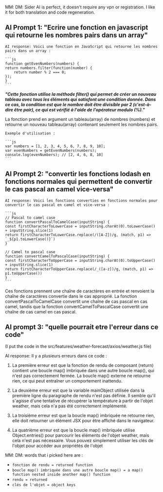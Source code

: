 MM: DM: Sider AI is perfect, it doesn't require any vpn or registration. I like it for both translation and code regeneration.

## AI Prompt 1: "Ecrire une fonction en javascript qui retourne les nombres pairs dans un array"

    AI response: Voici une fonction en JavaScript qui retourne les nombres pairs dans un array :

    ```js
    function getEvenNumbers(numbers) {
    return numbers.filter(function(number) {
        return number % 2 === 0;
    });
    }
    ```
***"Cette fonction utilise la méthode filter() qui permet de créer un nouveau tableau avec tous les éléments qui satisfont une condition donnée. Dans ce cas, la condition est que le nombre doit être divisible par 2 (c'est-à-dire être pair), ce qui est vérifié à l'aide de l'opérateur modulo (%)."***

La fonction prend en argument un tableau(array) de nombres (numbers) et retourne un nouveau tableau(array) contenant seulement les nombres pairs.

    Exemple d'utilisation :

    ```js
    var numbers = [1, 2, 3, 4, 5, 6, 7, 8, 9, 10];
    var evenNumbers = getEvenNumbers(numbers);
    console.log(evenNumbers); // [2, 4, 6, 8, 10]
    ```
## AI Prompt 2: "convertir les fonctions lodash en fonctions normales qui permettent de convertir le cas pascal an camel vice-versa"

    AI response: Voici les fonctions converties en fonctions normales pour convertir le cas pascal en camel et vice-versa :

    ```js
    // Pascal to camel case
    function convertPascalToCamelCase(inputString) {
    const firstCharacterToLowerCase = inputString.charAt(0).toLowerCase() + inputString.slice(1)
    return firstCharacterToLowerCase.replace(/([A-Z])/g, (match, p1) => `_${p1.toLowerCase()}`)
    }

    // Camel to pascal case
    function convertCamelToPascalCase(inputString) {
    const firstCharacterToUpperCase = inputString.charAt(0).toUpperCase() + inputString.slice(1)
    return firstCharacterToUpperCase.replace(/_([a-z])/g, (match, p1) => p1.toUpperCase())
    }
    ```
Ces fonctions prennent une chaîne de caractères en entrée et renvoient la chaîne de caractères convertie dans le cas approprié. La fonction convertPascalToCamelCase convertit une chaîne de cas pascal en cas camel, tandis que la fonction convertCamelToPascalCase convertit une chaîne de cas camel en cas pascal.

## AI prompt 3: "quelle pourrait etre l'erreur dans ce code"
(I put the code in the src/features/weather-forecast/axios/weather.js file)

AI response: 
    Il y a plusieurs erreurs dans ce code :

1. La première erreur est que la fonction de rendu de composant (return) contient une boucle map() imbriquée dans une autre boucle map(), qui n'est pas correctement fermée. La boucle map() externe ne retourne rien, ce qui peut entraîner un comportement inattendu.

2. La deuxième erreur est que la variable mainObject utilisée dans la première ligne du paragraphe de rendu n'est pas définie. Il semble qu'il s'agisse d'une tentative de récupérer la température à partir de l'objet weather, mais cela n'a pas été correctement implémenté.

3. La troisième erreur est que la boucle map() imbriquée ne retourne rien, elle doit retourner un élément JSX pour être affiché dans le navigateur.

4. La quatrième erreur est que la boucle map() imbriquée utilise Object.entries() pour parcourir les éléments de l'objet weather, mais cela n'est pas nécessaire. Vous pouvez simplement utiliser les clés de l'objet pour accéder aux propriétés de l'objet

MM: DM: words that i picked here are :
* `fonction de rendu = returned function`
* `boucle map() imbriquée dans une autre boucle map() = a map() function nested inside another map() function`
* `rendu = returned`
* `clés de l'objet = object keys`

